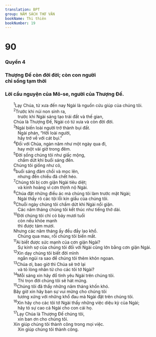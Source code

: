 ```yaml
---
translation: BPT
group: NĂM SÁCH THƠ VĂN
bookName: Thi thiên 
bookNumber: 19
---
```


<div class="title"><h1>90</h1><h3>Quyển 4</h3><h3>Thượng Đế còn đời đời; còn con người<br/>chỉ sống tạm thời</h3><h3>Lời cầu nguyện của Mô-se, người của Thượng Đế.</h3></div>
<span class="verse thi_90_1">  <sup>1</sup>Lạy Chúa, từ xưa đến nay Ngài là nguồn cứu giúp của chúng tôi.<br/></span>
<span class="verse thi_90_2">  <sup>2</sup>Trước khi núi non sinh ra,<br/>   trước khi Ngài sáng tạo trái đất và thế gian,<br/>  Chúa là Thượng Đế, Ngài có từ xưa và còn đời đời.<br/></span>
<span class="verse thi_90_3">  <sup>3</sup>Ngài biến loài người trở thành bụi đất.<br/>   Ngài phán, “Hỡi loài người,<br/>   hãy trở về với cát bụi.”<br/></span>
<span class="verse thi_90_4">  <sup>4</sup>Đối với Chúa, ngàn năm như một ngày qua đi,<br/>   hay một vài giờ trong đêm.<br/></span>
<span class="verse thi_90_5">  <sup>5</sup>Đời sống chúng tôi như giấc mộng,<br/>   chấm dứt khi buổi sáng đến.<br/>  Chúng tôi giống như cỏ,<br/></span>
<span class="verse thi_90_6">  <sup>6</sup>buổi sáng đâm chồi và mọc lên,<br/>   nhưng đến chiều đã chết héo.<br/></span>
<span class="verse thi_90_7">  <sup>7</sup>Chúng tôi bị cơn giận Ngài tiêu diệt;<br/>   và kinh hoàng vì cơn thịnh nộ Ngài.<br/></span>
<span class="verse thi_90_8">  <sup>8</sup>Chúa đặt những điều ác mà chúng tôi làm trước mặt Ngài;<br/>   Ngài thấy rõ các tội lỗi kín giấu của chúng tôi.<br/></span>
<span class="verse thi_90_9">  <sup>9</sup>Chuỗi ngày chúng tôi chấm dứt khi Ngài nổi giận.<br/>   Các năm tháng chúng tôi kết thúc như tiếng thở dài.<br/></span>
<span class="verse thi_90_10">  <sup>10</sup>Đời chúng tôi chỉ có bảy mươi tuổi<br/>   còn nếu khỏe mạnh<br/>   thì được tám mươi.<br/>  Nhưng các năm tháng ấy đều đầy lao khổ.<br/>   Chúng qua mau, rồi chúng tôi biến mất.<br/></span>
<span class="verse thi_90_11">  <sup>11</sup>Ai biết được sức mạnh của cơn giận Ngài?<br/>   Sự kính sợ của chúng tôi đối với Ngài cũng lớn bằng cơn giận Ngài.<br/></span>
<span class="verse thi_90_12">  <sup>12</sup>Xin dạy chúng tôi biết đời mình<br/>   ngắn ngủi ra sao để chúng tôi thêm khôn ngoan.<br/></span>
<span class="verse thi_90_13">  <sup>13</sup>Chúa ơi, bao giờ thì Chúa sẽ trở lại<br/>   và tỏ lòng nhân từ cho các tôi tớ Ngài?<br/></span>
<span class="verse thi_90_14">  <sup>14</sup>Mỗi sáng xin hãy đổ tình yêu Ngài trên chúng tôi.<br/>   Thì trọn đời chúng tôi sẽ hát mừng.<br/></span>
<span class="verse thi_90_15">  <sup>15</sup>Chúng tôi đã thấy những năm tháng khốn khó.<br/>  Bây giờ xin hãy ban sự vui mừng cho chúng tôi<br/>   tương xứng với những khổ đau mà Ngài đặt trên chúng tôi.<br/></span>
<span class="verse thi_90_16">  <sup>16</sup>Xin hãy cho các tôi tớ Ngài thấy những việc diệu kỳ của Ngài;<br/>   hãy tỏ sự cao cả Ngài cho con cái họ.<br/></span>
<span class="verse thi_90_17">  <sup>17</sup>Lạy Chúa là Thượng Đế chúng tôi,<br/>   xin ban ơn cho chúng tôi.<br/>  Xin giúp chúng tôi thành công trong mọi việc.<br/>   Xin giúp chúng tôi thành công.<br/></span>
